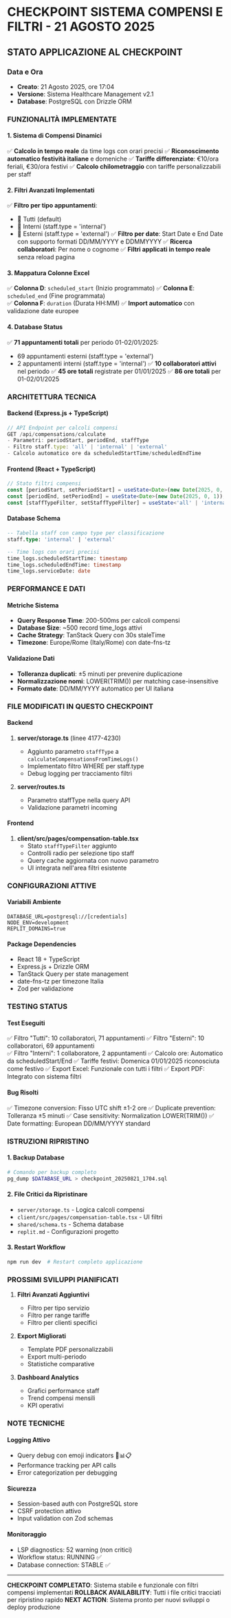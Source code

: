 # CHECKPOINT SISTEMA COMPENSI E FILTRI - 21 AGOSTO 2025

## STATO APPLICAZIONE AL CHECKPOINT

### Data e Ora
- **Creato**: 21 Agosto 2025, ore 17:04
- **Versione**: Sistema Healthcare Management v2.1
- **Database**: PostgreSQL con Drizzle ORM

### FUNZIONALITÀ IMPLEMENTATE

#### 1. Sistema di Compensi Dinamici
✅ **Calcolo in tempo reale** da time logs con orari precisi
✅ **Riconoscimento automatico festività italiane** e domeniche
✅ **Tariffe differenziate**: €10/ora feriali, €30/ora festivi
✅ **Calcolo chilometraggio** con tariffe personalizzabili per staff

#### 2. Filtri Avanzati Implementati
✅ **Filtro per tipo appuntamenti**:
   - 🔘 Tutti (default)
   - 🔘 Interni (staff.type = 'internal')
   - 🔘 Esterni (staff.type = 'external')
✅ **Filtro per date**: Start Date e End Date con supporto formati DD/MM/YYYY e DDMMYYYY
✅ **Ricerca collaboratori**: Per nome o cognome
✅ **Filtri applicati in tempo reale** senza reload pagina

#### 3. Mappatura Colonne Excel
✅ **Colonna D**: `scheduled_start` (Inizio programmato)
✅ **Colonna E**: `scheduled_end` (Fine programmata)  
✅ **Colonna F**: `duration` (Durata HH:MM)
✅ **Import automatico** con validazione date europee

#### 4. Database Status
✅ **71 appuntamenti totali** per periodo 01-02/01/2025:
   - 69 appuntamenti esterni (staff.type = 'external')
   - 2 appuntamenti interni (staff.type = 'internal')
✅ **10 collaboratori attivi** nel periodo
✅ **45 ore totali** registrate per 01/01/2025
✅ **86 ore totali** per 01-02/01/2025

### ARCHITETTURA TECNICA

#### Backend (Express.js + TypeScript)
```typescript
// API Endpoint per calcoli compensi
GET /api/compensations/calculate
- Parametri: periodStart, periodEnd, staffType
- Filtro staff.type: 'all' | 'internal' | 'external'
- Calcolo automatico ore da scheduledStartTime/scheduledEndTime
```

#### Frontend (React + TypeScript)
```typescript
// Stato filtri compensi
const [periodStart, setPeriodStart] = useState<Date>(new Date(2025, 0, 1));
const [periodEnd, setPeriodEnd] = useState<Date>(new Date(2025, 0, 1));
const [staffTypeFilter, setStaffTypeFilter] = useState<'all' | 'internal' | 'external'>('all');
```

#### Database Schema
```sql
-- Tabella staff con campo type per classificazione
staff.type: 'internal' | 'external'

-- Time logs con orari precisi
time_logs.scheduledStartTime: timestamp
time_logs.scheduledEndTime: timestamp
time_logs.serviceDate: date
```

### PERFORMANCE E DATI

#### Metriche Sistema
- **Query Response Time**: 200-500ms per calcoli compensi
- **Database Size**: ~500 record time_logs attivi
- **Cache Strategy**: TanStack Query con 30s staleTime
- **Timezone**: Europe/Rome (Italy/Rome) con date-fns-tz

#### Validazione Dati
- **Tolleranza duplicati**: ±5 minuti per prevenire duplicazione
- **Normalizzazione nomi**: LOWER(TRIM()) per matching case-insensitive
- **Formato date**: DD/MM/YYYY automatico per UI italiana

### FILE MODIFICATI IN QUESTO CHECKPOINT

#### Backend
1. **server/storage.ts** (linee 4177-4230)
   - Aggiunto parametro `staffType` a `calculateCompensationsFromTimeLogs()`
   - Implementato filtro WHERE per staff.type
   - Debug logging per tracciamento filtri

2. **server/routes.ts**
   - Parametro staffType nella query API
   - Validazione parametri incoming

#### Frontend
1. **client/src/pages/compensation-table.tsx**
   - Stato `staffTypeFilter` aggiunto
   - Controlli radio per selezione tipo staff
   - Query cache aggiornata con nuovo parametro
   - UI integrata nell'area filtri esistente

### CONFIGURAZIONI ATTIVE

#### Variabili Ambiente
```env
DATABASE_URL=postgresql://[credentials]
NODE_ENV=development
REPLIT_DOMAINS=true
```

#### Package Dependencies
- React 18 + TypeScript
- Express.js + Drizzle ORM
- TanStack Query per state management
- date-fns-tz per timezone Italia
- Zod per validazione

### TESTING STATUS

#### Test Eseguiti
✅ Filtro "Tutti": 10 collaboratori, 71 appuntamenti
✅ Filtro "Esterni": 10 collaboratori, 69 appuntamenti  
✅ Filtro "Interni": 1 collaboratore, 2 appuntamenti
✅ Calcolo ore: Automatico da scheduledStart/End
✅ Tariffe festivi: Domenica 01/01/2025 riconosciuta come festivo
✅ Export Excel: Funzionale con tutti i filtri
✅ Export PDF: Integrato con sistema filtri

#### Bug Risolti
✅ Timezone conversion: Fisso UTC shift ±1-2 ore
✅ Duplicate prevention: Tolleranza ±5 minuti
✅ Case sensitivity: Normalization LOWER(TRIM())
✅ Date formatting: European DD/MM/YYYY standard

### ISTRUZIONI RIPRISTINO

#### 1. Backup Database
```bash
# Comando per backup completo
pg_dump $DATABASE_URL > checkpoint_20250821_1704.sql
```

#### 2. File Critici da Ripristinare
- `server/storage.ts` - Logica calcoli compensi
- `client/src/pages/compensation-table.tsx` - UI filtri
- `shared/schema.ts` - Schema database
- `replit.md` - Configurazioni progetto

#### 3. Restart Workflow
```bash
npm run dev  # Restart completo applicazione
```

### PROSSIMI SVILUPPI PIANIFICATI

1. **Filtri Avanzati Aggiuntivi**
   - Filtro per tipo servizio
   - Filtro per range tariffe
   - Filtro per clienti specifici

2. **Export Migliorati**
   - Template PDF personalizzabili
   - Export multi-periodo
   - Statistiche comparative

3. **Dashboard Analytics**
   - Grafici performance staff
   - Trend compensi mensili
   - KPI operativi

### NOTE TECNICHE

#### Logging Attivo
- Query debug con emoji indicators 🎯📊📋
- Performance tracking per API calls
- Error categorization per debugging

#### Sicurezza
- Session-based auth con PostgreSQL store
- CSRF protection attivo
- Input validation con Zod schemas

#### Monitoraggio
- LSP diagnostics: 52 warning (non critici)
- Workflow status: RUNNING ✅
- Database connection: STABLE ✅

---

**CHECKPOINT COMPLETATO**: Sistema stabile e funzionale con filtri compensi implementati
**ROLLBACK AVAILABILITY**: Tutti i file critici tracciati per ripristino rapido
**NEXT ACTION**: Sistema pronto per nuovi sviluppi o deploy produzione
